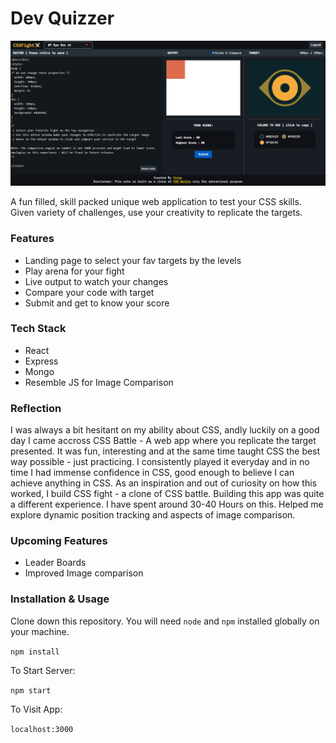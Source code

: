 # Dev Quizzer

![Demo](css-fight.PNG)

A fun filled, skill packed unique web application to test your CSS skills. Given variety of challenges, use your creativity to replicate the targets.

### Features

- Landing page to select your fav targets by the levels
- Play arena for your fight
- Live output to watch your changes
- Compare your code with target
- Submit and get to know your score

### Tech Stack

- React
- Express
- Mongo
- Resemble JS for Image Comparison

### Reflection

I was always a bit hesitant on my ability about CSS, andly luckily on a good day I came accross CSS Battle - A web app where you replicate the target presented. It was fun, interesting and at the same time taught CSS the best way possible - just practicing. I consistently played it everyday and in no time I had immense confidence in CSS, good enough to believe I can achieve anything in CSS.
As an inspiration and out of curiosity on how this worked, I build CSS fight - a clone of CSS battle.
Building this app was quite a different experience. I have spent around 30-40 Hours on this. Helped me explore dynamic position tracking and aspects of image comparison.

### Upcoming Features

- Leader Boards
- Improved Image comparison

### Installation & Usage

Clone down this repository. You will need `node` and `npm` installed globally on your machine.

`npm install`

To Start Server:

`npm start`

To Visit App:

`localhost:3000`
